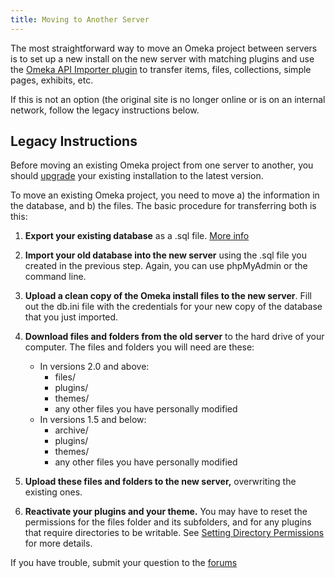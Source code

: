 ```yaml
---
title: Moving to Another Server
---
```


The most straightforward way to move an Omeka project between servers is to set up a new install on the new server with matching plugins and use the [Omeka API Importer plugin](../Plugins/Omeka_API_Import.md) to transfer items, files, collections, simple pages, exhibits, etc.

If this is not an option (the original site is no longer online or is on an internal network, follow the legacy instructions below.

Legacy Instructions
-------------------

Before moving an existing Omeka project from one server to another, you should [upgrade](../Installation/Upgrading.md) your existing installation to the latest version.

To move an existing Omeka project, you need to move a) the information in the database, and b) the files. The basic procedure for transferring both is this:

1.  **Export your existing database** as a .sql file. [More info](Backing_up_an_Omeka_Database.md)
2.  **Import your old database into the new server** using the .sql file you created in the previous step. Again, you can use phpMyAdmin or the command line.
3.  **Upload a clean copy of the Omeka install files to the new server**. Fill out the db.ini file with the credentials for your new copy of the database that you just imported.
4.  **Download files and folders from the old server** to the hard drive of your computer. The files and folders you will need are these:
    -   In versions 2.0 and above:
        -   files/
        -   plugins/
        -   themes/
        -   any other files you have personally modified
    -   In versions 1.5 and below:
        -   archive/
        -   plugins/
        -   themes/
        -   any other files you have personally modified

5.  **Upload these files and folders to the new server,** overwriting the existing ones.
6.  **Reactivate your plugins and your theme.**
 You may have to reset the permissions for the files folder and its subfolders, and for any plugins that require directories to be writable. See [Setting Directory Permissions](../Installation/Setting_Directory_Permissions.md) for more details.

If you have trouble, submit your question to the
[forums](https://forum.omeka.org)

